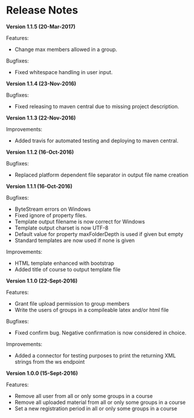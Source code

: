 Release Notes
=============

**Version 1.1.5 (20-Mar-2017)**

Features: 
* Change max members allowed in a group.

Bugfixes:
* Fixed whitespace handling in user input.
 
**Version 1.1.4 (23-Nov-2016)**

Bugfixes:
* Fixed releasing to maven central due to missing project description. 

**Version 1.1.3 (22-Nov-2016)**

Improvements:
* Added travis for automated testing and deploying to maven central.

**Version 1.1.2 (16-Oct-2016)**

Bugfixes:
* Replaced platform dependent file separator in output file name creation

**Version 1.1.1 (16-Oct-2016)**

Bugfixes:
* ByteStream errors on Windows
* Fixed ignore of property files.
* Template output filename is now correct for Windows
* Template output charset is now UTF-8
* Default value for property maxFolderDepth is used if given but empty
* Standard templates are now used if none is given

Improvements:
* HTML template enhanced with bootstrap
* Added title of course to output template file

**Version 1.1.0 (22-Sept-2016)**

Features:
* Grant file upload permission to group members
* Write the users of groups in a compileable latex and/or html file 

Bugfixes:
* Fixed confirm bug. Negative confirmation is now considered in choice. 

Improvements:
* Added a connector for testing purposes to print the returning XML strings from the ws endpoint


**Version 1.0.0 (15-Sept-2016)**

Features:
* Remove all user from all or only some groups in a course
* Remove all uploaded material from all or only some groups in a course
* Set a new registration period in all or only some groups in a course
